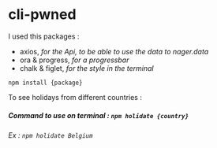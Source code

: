 # cli-pwned

I used this packages : 
* axios, _for the Api, to be able to use the data to nager.data_ 
* ora & progress, _for a progressbar_
* chalk & figlet, _for the style in the terminal_

`npm install {package}`

To see holidays from different countries :
##### Command to use on terminal : `npm holidate {country}`
###### Ex : `npm holidate Belgium`
